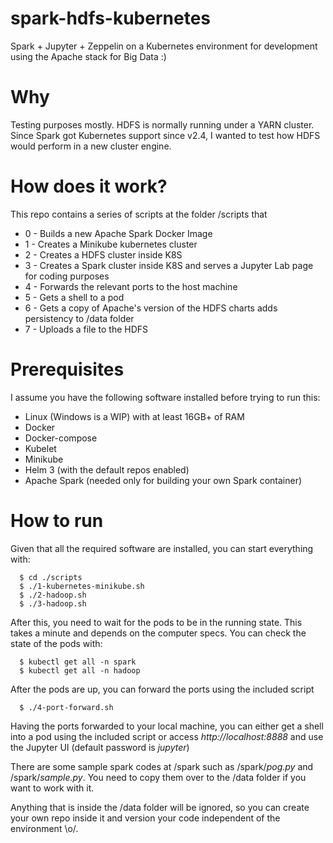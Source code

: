 # spark-hdfs-kubernetes
Spark + Jupyter + Zeppelin on a Kubernetes environment for development using the Apache stack for Big Data :)

# Why
Testing purposes mostly. HDFS is normally running under a YARN cluster. Since Spark got Kubernetes support since v2.4, I wanted to test how HDFS would perform in a new cluster engine.

# How does it work?
This repo contains a series of scripts at the folder /scripts that
- 0 - Builds a new Apache Spark Docker Image 
- 1 - Creates a Minikube kubernetes cluster
- 2 - Creates a HDFS cluster inside K8S
- 3 - Creates a Spark cluster inside K8S and serves a Jupyter Lab page for coding purposes
- 4 - Forwards the relevant ports to the host machine
- 5 - Gets a shell to a pod
- 6 - Gets a copy of Apache's version of the HDFS charts adds persistency to /data folder
- 7 - Uploads a file to the HDFS

# Prerequisites
I assume you have the following software installed before trying to run this:
- Linux (Windows is a WIP) with at least 16GB+ of RAM
- Docker
- Docker-compose
- Kubelet
- Minikube
- Helm 3 (with the default repos enabled)
- Apache Spark (needed only for building your own Spark container)

# How to run
Given that all the required software are installed, you can start everything with:
```
  $ cd ./scripts
  $ ./1-kubernetes-minikube.sh
  $ ./2-hadoop.sh
  $ ./3-hadoop.sh
```

After this, you need to wait for the pods to be in the running state. This takes a minute and depends on the computer specs. You can check the state of the pods with:
```
  $ kubectl get all -n spark
  $ kubectl get all -n hadoop
```

After the pods are up, you can forward the ports using the included script 
```
  $ ./4-port-forward.sh
```

Having the ports forwarded to your local machine, you can either get a shell into a pod using the included script or access _http://localhost:8888_ and use the Jupyter UI (default password is _jupyter_)

There are some sample spark codes at /spark such as /spark/_pog.py_ and /spark/_sample.py_. You need to copy them over to the /data folder if you want to work with it. 

Anything that is inside the /data folder will be ignored, so you can create your own repo inside it and version your code independent of the environment \o/.

